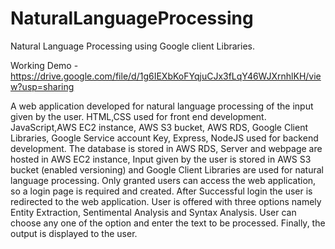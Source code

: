 # NaturalLanguageProcessing
Natural Language Processing using Google client Libraries.

Working Demo - https://drive.google.com/file/d/1g6IEXbKoFYqjuCJx3fLqY46WJXrnhlKH/view?usp=sharing

A web application developed for natural language processing of the input given by the user. HTML,CSS used for front end development. JavaScript,AWS EC2 instance, AWS S3 bucket, AWS RDS, Google Client Libraries, Google Service account Key, Express, NodeJS used for backend development. The database is stored in AWS RDS, Server and webpage are hosted in AWS EC2 instance, Input given by the user is stored in AWS S3 bucket (enabled versioning) and Google Client Libraries are used for natural language processing. Only granted users can access the web application, so a login page is required and created. After Successful login the user is redirected to the web application. User is offered with three options namely Entity Extraction, Sentimental Analysis and Syntax Analysis. User can choose any one of the option and enter the text to be processed. Finally, the output is displayed to the user.
